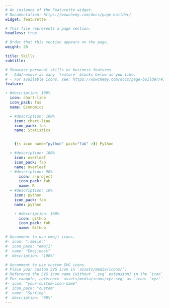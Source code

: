 ```yaml
---
# An instance of the Featurette widget.
# Documentation: https://wowchemy.com/docs/page-builder/
widget: featurette

# This file represents a page section.
headless: true

# Order that this section appears on the page.
weight: 20

title: Skills
subtitle:

# Showcase personal skills or business features.
# - Add/remove as many `feature` blocks below as you like.
# - For available icons, see: https://wowchemy.com/docs/page-builder/#icons
feature:

- #description: 100%
  icon: chart-line
  icon_pack: fas
  name: Economics

  - #description: 100%
    icon: chart-line
    icon_pack: fas
    name: Statistics


    {{< icon name="python" pack="fab" >}} Python 

  - #description: 100%
    icon: overleaf
    icon_pack: fab
    name: Overleaf
  - #description: 90%
      icon: r-project
      icon_pack: fab
      name: R
  - #description: 10%
    icon: python
    icon_pack: fab
    name: python

    - #description: 100%
      icon: github
      icon_pack: fab
      name: Github

# Uncomment to use emoji icons.
#- icon: ":smile:"
#  icon_pack: "emoji"
#  name: "Emojiness"
#  description: "100%"

# Uncomment to use custom SVG icons.
# Place your custom SVG icon in `assets/media/icons/`.
# Reference the SVG icon name (without `.svg` extension) in the `icon` field.
# For example, reference `assets/media/icons/xyz.svg` as `icon: 'xyz'`
#- icon: "your-custom-icon-name"
#  icon_pack: "custom"
#  name: "Surfing"
#  description: "90%"
---
```

